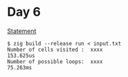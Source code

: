 # Day 6

[Statement](https://adventofcode.com/2024/day/6)

```console
$ zig build --release run < input.txt
Number of cells visited :  xxxx
153.625us
Number of possible loops:  xxxx
75.263ms
```
